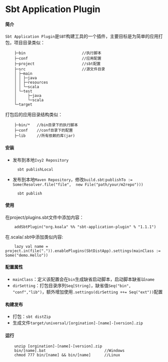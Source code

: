 Sbt Application Plugin
===========

#### 简介
`Sbt Application Plugin`是`SBT`构建工具的一个插件，主要目标是为简单的应用打包，项目目录类似：

        ├─bin                         //执行脚本
        ├─conf                        //应用配置
        ├─project                     //sbt配置
        ├─src                         //源文件目录
        │ ├─main
        │ │ ├─java
        │ │ ├─resources
        │ │ └─scala   
        │ └─test
        │     ├─java
        │     └─scala
        └─target

打包后的应用目录结构类似：

        ├─bin/*   //bin目录下的执行脚本
        ├─conf    //conf目录下的配置
        ├─lib     //所有依赖的库(jar)

#### 安装
+ 发布到本地`Ivy2 Repository`

        sbt publishLocal

+ 发布到本地`Maven Repository`，修改`build.sbt`:`publishTo := Some(Resolver.file("file",  new File("path/your/m2repo")))`

        sbt publish

#### 使用
在project/plugins.sbt文件中添加内容：

        addSbtPlugin("org.koala" %% "sbt-application-plugin" % "1.1.1")

在.scala/.sbt中添加类似内容:    

        lazy val name = project.in(file(".")).enablePlugins(SbtDistApp).settings(mainClass := Some("demo.Hello"))

#### 配置属性
+ `mainClass`：定义该配置会在`bin`生成缺省启动脚本，启动脚本缺省以`name`
+ `dirSetting`：打包目录序列`Seq[String]`，缺省值`Seq("bin", "conf","lib")`，额外增加使用`.settings(dirSetting ++= Seq("ext"))`配置

#### 构建发布
+ 打包：`sbt distZip`
+ 生成文件`target/universal/[orgination]-[name]-[version].zip`

#### 运行

        unzip [orgination]-[name]-[version].zip
        bin/[name].bat                          //Windows
        chmod 777 bin/[name] && bin/[name]      //Linux
